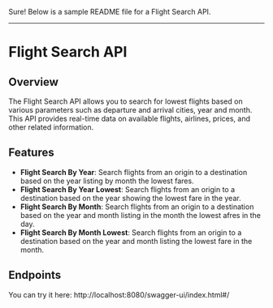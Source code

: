 Sure! Below is a sample README file for a Flight Search API.

---

# Flight Search API

## Overview

The Flight Search API allows you to search for lowest flights based on various parameters such as departure and arrival cities, year and month. This API provides real-time data on available flights, airlines, prices, and other related information.

## Features

- **Flight Search By Year**: Search flights from an origin to a destination based on the year listing by month the lowest fares.
- **Flight Search By Year Lowest**: Search flights from an origin to a destination based on the year showing the lowest fare in the year.
- **Flight Search By Month**: Search flights from an origin to a destination based on the year and month listing in the month the lowest afres in the day.
- **Flight Search By Month Lowest**: Search flights from an origin to a destination based on the year and month listing the lowest fare in the month.



## Endpoints
You can try it here: http://localhost:8080/swagger-ui/index.html#/
